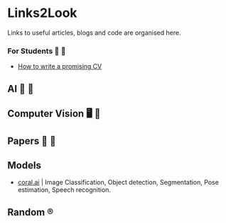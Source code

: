 # Links2Look
Links to useful articles, blogs and code are organised here.


### For Students :blue_book: :pencil:
* [How to write a promising CV](https://yuridevat.hashnode.dev/how-to-write-a-promising-cv)

## AI :robot: :brain:


## Computer Vision :desktop_computer: :eyes:


## Papers :scroll: :bookmark_tabs:

## Models
* [coral.ai](https://coral.ai/models/) | Image Classification, Object detection, Segmentation, Pose estimation, Speech recognition.

## Random :registered:
